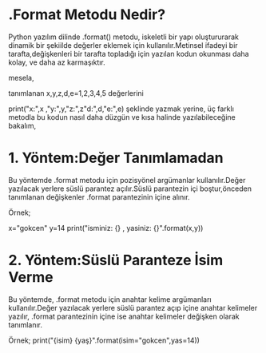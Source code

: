 # .Format Metodu Nedir?
Python yazılım dilinde .format() metodu, iskeletli bir yapı oluştururarak dinamik bir şekiilde değerler eklemek için kullanılır.Metinsel ifadeyi bir tarafta,değişkenleri bir tarafta topladığı için yazılan kodun okunması daha kolay, ve daha az karmaşıktır.

mesela,

tanımlanan x,y,z,d,e=1,2,3,4,5 değerlerini 

print("x:",x ,"y:",y,"z:",z"d:",d,"e:",e)  şeklinde yazmak yerine,   üç farklı metodla bu kodun nasıl daha düzgün ve kısa halinde yazılabileceğine bakalım,


# 1. Yöntem:Değer Tanımlamadan
Bu yöntemde .format metodu için pozisyönel argümanlar kullanılır.Değer yazılacak yerlere süslü parantez açılır.Süslü parantezin içi boştur,önceden tanımlanan değişkenler .format parantezinin içine alınır.

Örnek;

x="gokcen"
y=14
print("isminiz: {} , yasiniz: {}".format(x,y))

# 2. Yöntem:Süslü Paranteze İsim Verme
Bu yöntemde, .format metodu için anahtar kelime argümanları kullanılır.Değer yazılacak yerlere süslü parantez açıp içine anahtar kelimeler yazılır, .format parantezinin içine ise anahtar kelimeler değişken olarak tanımlanır.

Örnek;
 print("{isim} {yaş}".format(isim="gokcen",yas=14))
 

